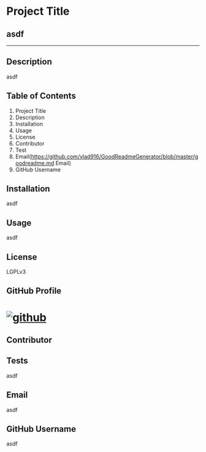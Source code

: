 
             
# Project Title 

  ## asdf
   ____
## Description 
    
  asdf

## Table of Contents

  1. Project Title
  2. Description
  3. Installation
  4. Usage
  5. License
  6. Contributor
  7. Test
  8. Email(https://github.com/vlad916/GoodReadmeGenerator/blob/master/goodreadme.md Email)
  9. GitHub Username

## Installation 
  
  asdf 

## Usage
  
  asdf

## License
    
  LGPLv3

## GitHub Profile 

  # [![github](https://img.shields.io/badge/Github-Profile-profile.svg)](https://github.com/vlad916) 

## Contributor

  

## Tests
  
  asdf

## Email

  asdf

## GitHub Username

  asdf

